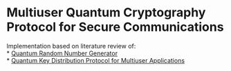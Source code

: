 # Multiuser Quantum Cryptography Protocol for Secure Communications
Implementation based on literature review of:<br>
*
<a href="https://www.nature.com/articles/s41598-019-56706-2" target="_blank">
Quantum Random Number Generator
</a><br>
*
<a href="https://www.nature.com/articles/srep45928#Sec5" target="_blank" >
Quantum Key Distribution Protocol for Multiuser Applications
</a>
